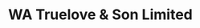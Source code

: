 ---
title: "WA Truelove & Son Limited"
url: /banstead/wa-truelove-and-son-limited/
shop: funeral directors
---